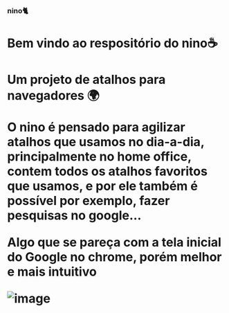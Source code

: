 ### nino🐈
<h1>Bem vindo ao respositório do nino☕<h1>
<b>Um projeto de atalhos para navegadores 🌍</b>
<p>O <b>nino</b> é pensado para agilizar atalhos que usamos no dia-a-dia, principalmente no home office, contem todos os atalhos favoritos que usamos, e por ele também é possível por exemplo, fazer pesquisas no google...</p>
  
  <p> Algo que se pareça com a tela inicial do Google no chrome, porém melhor e mais intuitivo</p>
  
![image](https://user-images.githubusercontent.com/81270415/128084482-65bc0577-cb5f-4c26-b4a6-ab24146ee219.png)
